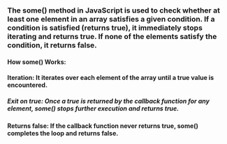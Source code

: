 ### The some() method in JavaScript is used to check whether at least one element in an array satisfies a given condition. If a condition is satisfied (returns true), it immediately stops iterating and returns true. If none of the elements satisfy the condition, it returns false.

#### How some() Works:
#### Iteration: It iterates over each element of the array until a true value is encountered.
##### Exit on true: Once a true is returned by the callback function for any element, some() stops further execution and returns true.
#### Returns false: If the callback function never returns true, some() completes the loop and returns false.